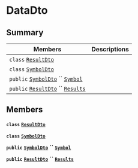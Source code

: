 # DataDto

## Summary

| Members                                                                                                                                                                                                                                                                         | Descriptions |
| ------------------------------------------------------------------------------------------------------------------------------------------------------------------------------------------------------------------------------------------------------------------------------- | ------------ |
| `class` [`ResultDto`](AtomicMarketApiClient--Stats--GraphDto--DataDto--ResultDto.md)                                                                                                                                                                                            |              |
| `class` [`SymbolDto`](AtomicMarketApiClient--Stats--GraphDto--DataDto--SymbolDto.md)                                                                                                                                                                                            |              |
| `public` [`SymbolDto`](AtomicMarketApiClient--Stats--GraphDto--DataDto--SymbolDto.md) `` [`Symbol`](AtomicMarketApiClient--Stats--GraphDto--DataDto.md#class\_atomic\_market\_api\_client\_1\_1\_stats\_1\_1\_graph\_dto\_1\_1\_data\_dto\_1a10788cdb2d6d32f8a4b33f075a7e3925)  |              |
| `public` [`ResultDto`](AtomicMarketApiClient--Stats--GraphDto--DataDto--ResultDto.md) `` [`Results`](AtomicMarketApiClient--Stats--GraphDto--DataDto.md#class\_atomic\_market\_api\_client\_1\_1\_stats\_1\_1\_graph\_dto\_1\_1\_data\_dto\_1ae53b057151d39a8ddfa1d9cfd49ff7ed) |              |

## Members

**`class`** [**`ResultDto`**](AtomicMarketApiClient--Stats--GraphDto--DataDto--ResultDto.md)

**`class`** [**`SymbolDto`**](AtomicMarketApiClient--Stats--GraphDto--DataDto--SymbolDto.md)

**`public`** [**`SymbolDto`**](AtomicMarketApiClient--Stats--GraphDto--DataDto--SymbolDto.md) **``** [**`Symbol`**](AtomicMarketApiClient--Stats--GraphDto--DataDto.md#class\_atomic\_market\_api\_client\_1\_1\_stats\_1\_1\_graph\_dto\_1\_1\_data\_dto\_1a10788cdb2d6d32f8a4b33f075a7e3925)

**`public`** [**`ResultDto`**](AtomicMarketApiClient--Stats--GraphDto--DataDto--ResultDto.md) **``** [**`Results`**](AtomicMarketApiClient--Stats--GraphDto--DataDto.md#class\_atomic\_market\_api\_client\_1\_1\_stats\_1\_1\_graph\_dto\_1\_1\_data\_dto\_1ae53b057151d39a8ddfa1d9cfd49ff7ed)
